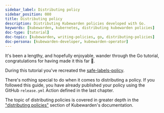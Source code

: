 ```yaml
---
sidebar_label: Distributing policy
sidebar_position: 080
title: Distributing policy
description: Distributing Kubewarden policies developed with Go.
keywords: [kubewarden, kubernetes, distributing kubewarden policies]
doc-type: [tutorial]
doc-topic: [kubewarden, writing-policies, go, distributing-policies]
doc-persona: [kubewarden-developer, kubewarden-operator]
---
```


It's been a lengthy, and hopefully enjoyable, wander through the Go tutorial,
congratulations for having made it this far 🎉.

During this tutorial you've recreated the
[safe-labels-policy](https://github.com/kubewarden/safe-labels-policy).

There's nothing special to do when it comes to distributing a policy.
If you followed this guide, you have already published your policy using the
GitHub `release.yml` Action defined in the last chapter.

The topic of distributing policies is covered in greater depth in the
["distributing policies"](../../../explanations/distributing-policies.md)
section of Kubewarden's documentation.
